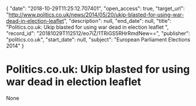 {
  "date": "2018-10-29T11:25:12.707401", 
  "open_access": true, 
  "target_url": "http://www.politics.co.uk/news/2014/05/20/ukip-blasted-for-using-war-dead-in-election-leaflet", 
  "description": null, 
  "end_date": null, 
  "title": "Politics.co.uk: Ukip blasted for using war dead in election leaflet ", 
  "record_id": "20181029T112512/eo7iZ/1TRiGS5RHrRmdNew==", 
  "publisher": "politics.co.uk", 
  "start_date": null, 
  "subject": "European Parliament Elections 2014"
}

# Politics.co.uk: Ukip blasted for using war dead in election leaflet 

None